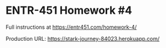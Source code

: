 # ENTR-451 Homework #4

Full instructions at https://entr451.com/homework-4/

Production URL: https://stark-journey-84023.herokuapp.com/

